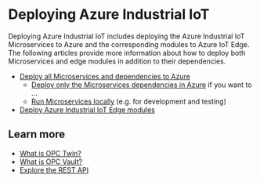 # Deploying Azure Industrial IoT

Deploying Azure Industrial IoT includes deploying the Azure Industrial IoT Microservices to Azure and the corresponding modules to Azure IoT Edge. The following articles provide more information about how to deploy both Microservices and edge modules in addition to their dependencies.

* [Deploy all Microservices and dependencies to Azure](howto-deploy-microservices.md)
  * [Deploy only the Microservices dependencies in Azure](howto-deploy-dependencies.md) if you want to ...
  * [Run Microservices locally](howto-run-microservices-locally.md) (e.g. for development and testing)
* [Deploy Azure Industrial IoT Edge modules](modules/howto-modules.md)

## Learn more

- [What is OPC Twin?](services/twin.md)
- [What is OPC Vault?](services/vault.md)
- [Explore the REST API](api/readme.md) 

  

